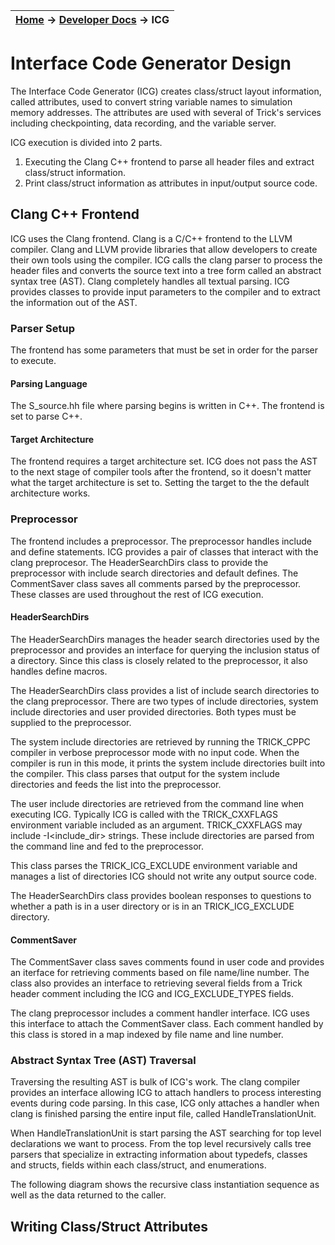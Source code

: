 | [Home](/trick) → [Developer Docs](Developer-Docs-Home) → ICG |
|------------------------------------------------------------------|

# Interface Code Generator Design

The Interface Code Generator (ICG) creates class/struct layout information, called
attributes, used to convert string variable names to simulation memory
addresses.  The attributes are used with several of Trick's services
including checkpointing, data recording, and the variable server.

ICG execution is divided into 2 parts.

1. Executing the Clang C++ frontend to parse all header files and extract
   class/struct information.
1. Print class/struct information as attributes in input/output source code.

## Clang C++ Frontend

ICG uses the Clang frontend.  Clang is a C/C++ frontend to the LLVM compiler.
Clang and LLVM provide libraries that allow developers to create their own tools
using the compiler.  ICG calls the clang parser to process the header
files and converts the source text into a tree form called an abstract syntax tree
(AST).  Clang completely handles all textual parsing.  ICG provides classes to
provide input parameters to the compiler and to extract the information out of the
AST.

### Parser Setup

The frontend has some parameters that must be set in order for the parser to
execute.

#### Parsing Language

The S_source.hh file where parsing begins is written in C++.  The frontend is set to
parse C++.

#### Target Architecture

The frontend requires a target architecture set.  ICG does not pass the AST to the
next stage of compiler tools after the frontend, so it doesn't matter what the
target architecture is set to.  Setting the target to the the default architecture
works.

### Preprocessor

The frontend includes a preprocessor.  The preprocessor handles include and define
statements.  ICG provides a pair of classes that interact with the clang preprocesor.
The HeaderSearchDirs class to provide the preprocessor with include search
directories and default defines.  The CommentSaver class saves all comments parsed
by the preprocessor.  These classes are used throughout the rest of ICG execution.

#### HeaderSearchDirs

The HeaderSearchDirs manages the header search directories used by the preprocessor
and provides an interface for querying the inclusion status of a directory.  Since
this class is closely related to the preprocessor, it also handles define macros.

The HeaderSearchDirs class provides a list of include search directories to the
clang preprocessor.  There are two types of include directories, system include
directories and user provided directories.  Both types must be supplied to the
preprocessor.

The system include directories are retrieved by running the TRICK_CPPC compiler
in verbose preprocessor mode with no input code.  When the compiler is run
in this mode, it prints the system include directories built into the compiler.
This class parses that output for the system include directories and feeds the
list into the preprocessor.

The user include directories are retrieved from the command line when executing
ICG.  Typically ICG is called with the TRICK_CXXFLAGS environment variable
included as an argument.  TRICK_CXXFLAGS may include -I<include_dir> strings.
These include directories are parsed from the command line and fed to the
preprocessor.

This class parses the TRICK_ICG_EXCLUDE environment variable and manages a list
of directories ICG should not write any output source code.

The HeaderSearchDirs class provides boolean responses to questions to whether a
path is in a user directory or is in an TRICK_ICG_EXCLUDE directory.

#### CommentSaver

The CommentSaver class saves comments found in user code and provides an iterface
for retrieving comments based on file name/line number.  The class also provides
an interface to retrieving several fields from a Trick header comment including
the ICG and ICG_EXCLUDE_TYPES fields.

The clang preprocessor includes a comment handler interface.  ICG uses
this interface to attach the CommentSaver class.  Each comment handled by this
class is stored in a map indexed by file name and line number.

### Abstract Syntax Tree (AST) Traversal

Traversing the resulting AST is bulk of ICG's work.  The clang compiler provides
an interface allowing ICG to attach handlers to process interesting events during
code parsing.  In this case, ICG only attaches a handler when clang is finished
parsing the entire input file, called HandleTranslationUnit.

When HandleTranslationUnit is start parsing the AST searching for top level
declarations we want to process.  From the top level recursively calls
tree parsers that specialize in extracting information about typedefs,
classes and structs, fields within each class/struct, and enumerations.

The following diagram shows the recursive class instantiation sequence as well
as the data returned to the caller.

## Writing Class/Struct Attributes



